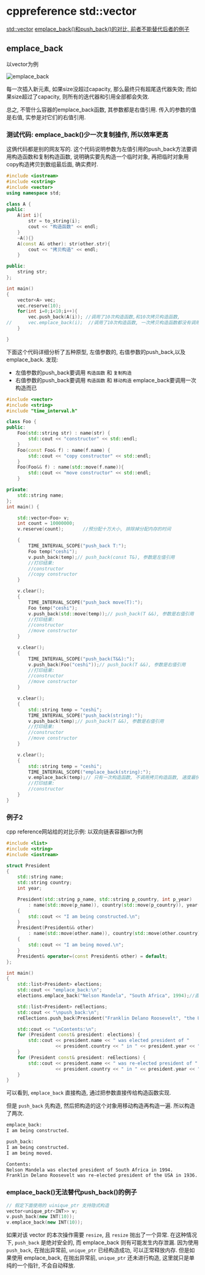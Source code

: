 # cppreference std::vector

[std::vector](https://zh.cppreference.com/w/cpp/container/vector)
[emplace_back()和push_back()的对比, 前者不能替代后者的例子](https://blog.csdn.net/qq_36607894/article/details/107981615)

## emplace_back

以vector为例

![emplace_back](https://img-blog.csdnimg.cn/20200903133604130.png)

每一次插入新元素, 如果size没超过capacity, 那么最终只有超尾迭代器失效;
而如果size超过了capacity, 则所有的迭代器和引用全部都会失效.

总之, 不管什么容器的emplace_back函数, 其参数都是右值引用.
传入的参数的值是右值, 实参是对它们的右值引用.

### 测试代码: emplace_back()少一次复制操作, 所以效率更高

这俩代码都是别的网友写的.
这个代码说明参数为左值引用的push_back方法要调用构造函数和复制构造函数,
说明确实要先构造一个临时对象, 再把临时对象用copy构造拷贝到数组最后面, 确实费时.

```cpp
#include <iostream>
#include <cstring>
#include <vector>
using namespace std;

class A {
public:
    A(int i){
        str = to_string(i);
        cout << "构造函数" << endl;
    }
    ~A(){}
    A(const A& other): str(other.str){
        cout << "拷贝构造" << endl;
    }

public:
    string str;
};

int main()
{
    vector<A> vec;
    vec.reserve(10);
    for(int i=0;i<10;i++){
        vec.push_back(A(i)); //调用了10次构造函数,和10次拷贝构造函数,
//      vec.emplace_back(i);  //调用了10次构造函数, 一次拷贝构造函数都没有调用过
    }

}
```

下面这个代码详细分析了五种原型,
左值参数的, 右值参数的push_back,以及emplace_back. 发现:

+ 左值参数的push_back要调用 `构造函数` 和 `复制构造`
+ 右值参数的push_back要调用 `构造函数` 和 `移动构造`
emplace_back要调用一次构造而已

```cpp
#include <vector>
#include <string>
#include "time_interval.h"

class Foo {
public:
    Foo(std::string str) : name(str) {
        std::cout << "constructor" << std::endl;
    }
    Foo(const Foo& f) : name(f.name) {
        std::cout << "copy constructor" << std::endl;
    }
    Foo(Foo&& f) : name(std::move(f.name)){
        std::cout << "move constructor" << std::endl;
    }

private:
    std::string name;
};
int main() {

    std::vector<Foo> v;
    int count = 10000000;
    v.reserve(count);       //预分配十万大小, 排除掉分配内存的时间

    {
        TIME_INTERVAL_SCOPE("push_back T:");
        Foo temp("ceshi");
        v.push_back(temp);// push_back(const T&), 参数是左值引用
        //打印结果:
        //constructor
        //copy constructor
    }

    v.clear();
    {
        TIME_INTERVAL_SCOPE("push_back move(T):");
        Foo temp("ceshi");
        v.push_back(std::move(temp));// push_back(T &&), 参数是右值引用
        //打印结果:
        //constructor
        //move constructor
    }

    v.clear();
    {
        TIME_INTERVAL_SCOPE("push_back(T&&):");
        v.push_back(Foo("ceshi"));// push_back(T &&), 参数是右值引用
        //打印结果:
        //constructor
        //move constructor
    }

    v.clear();
    {
        std::string temp = "ceshi";
        TIME_INTERVAL_SCOPE("push_back(string):");
        v.push_back(temp);// push_back(T &&), 参数是右值引用
        //打印结果:
        //constructor
        //move constructor
    }

    v.clear();
    {
        std::string temp = "ceshi";
        TIME_INTERVAL_SCOPE("emplace_back(string):");
        v.emplace_back(temp);// 只有一次构造函数, 不调用拷贝构造函数, 速度最快
        //打印结果:
        //constructor
    }
}
```

### 例子2

cpp reference网站给的对比示例: 以双向链表容器list为例

```cpp
#include <list>
#include <string>
#include <iostream>

struct President
{
    std::string name;
    std::string country;
    int year;

    President(std::string p_name, std::string p_country, int p_year)
        : name(std::move(p_name)), country(std::move(p_country)), year(p_year)
    {
        std::cout << "I am being constructed.\n";
    }
    President(President&& other)
        : name(std::move(other.name)), country(std::move(other.country)), year(other.year)
    {
        std::cout << "I am being moved.\n";
    }
    President& operator=(const President& other) = default;
};

int main()
{
    std::list<President> elections;
    std::cout << "emplace_back:\n";
    elections.emplace_back("Nelson Mandela", "South Africa", 1994);//直接把成员参数传给emplace_back

    std::list<President> reElections;
    std::cout << "\npush_back:\n";
    reElections.push_back(President("Franklin Delano Roosevelt", "the USA", 1936));//传给push_back的却必须是一个已经构造好的对象, 所以要先构造, push_back内部再调用移动构造实现添加到容器末尾的功能

    std::cout << "\nContents:\n";
    for (President const& president: elections) {
        std::cout << president.name << " was elected president of "
                  << president.country << " in " << president.year << ".\n";
    }
    for (President const& president: reElections) {
        std::cout << president.name << " was re-elected president of "
                  << president.country << " in " << president.year << ".\n";
    }
}
```

可以看到, `emplace_back` 直接构造, 通过把参数直接传给构造函数实现.

但是 `push_back` 先构造, 然后把构造的这个对象用移动构造再构造一遍. 所以构造了两次.

```bash
emplace_back:
I am being constructed.

push_back:
I am being constructed.
I am being moved.

Contents:
Nelson Mandela was elected president of South Africa in 1994.
Franklin Delano Roosevelt was re-elected president of the USA in 1936.
```

### emplace_back()无法替代push_back()的例子

```cpp
// 假定下面使用的 uinique_ptr 支持隐式构造
vector<unique_ptr<INT>> v;
v.push_back(new INT(10));
v.emplace_back(new INT(10));
```

如果对该 vector 的本次操作需要 `resize`, 且 `resize` 抛出了一个异常.
在这种情况下,  `push_back` 是绝对安全的, 而 emplace_back 则有可能发生内存泄漏.
因为使用 `push_back`, 在抛出异常前,  `unique_ptr` 已经构造成功, 可以正常释放内存.
但是如果使用 emplace_back, 在抛出异常前, `unique_ptr` 还未进行构造, 这里就只是单纯的一个指针, 不会自动释放.
